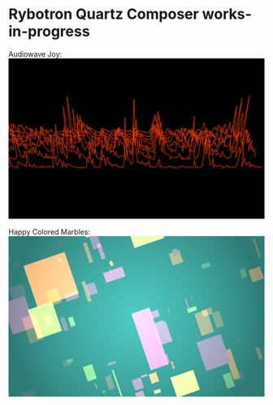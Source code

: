 Rybotron Quartz Composer works-in-progress
==========================================

Audiowave Joy:
<br />
![audiowavejoy](/images/audiowavejoy.png)

Happy Colored Marbles:
<br />
![Happy Colored Marbles](/images/happycoloredmarbles.png)


